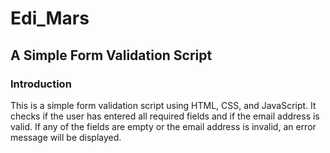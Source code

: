 # Edi_Mars

## A Simple Form Validation Script

### Introduction 
This is a simple form validation script using HTML, CSS, and JavaScript. It checks if the user has entered all required fields and if the email address is valid. If any of the fields are empty or the email address is invalid, an error message will be displayed.